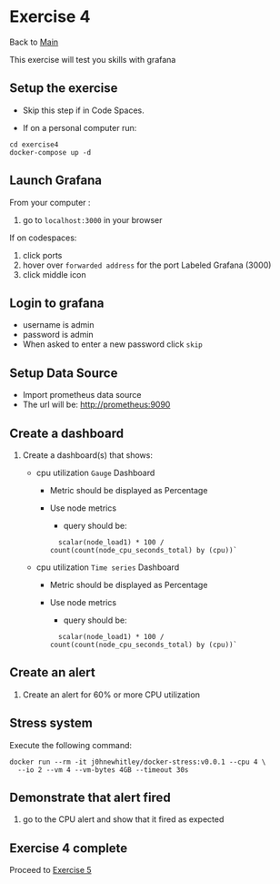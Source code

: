 # Exercise 4

Back to [Main](../README.md)

This exercise will test you skills with grafana

## Setup the exercise

- Skip this step if in Code Spaces.

- If on a personal computer run:

```shell
cd exercise4
docker-compose up -d
```

## Launch Grafana

From your computer :

1. go to `localhost:3000` in your browser

If on codespaces:

1. click ports
1. hover over `forwarded address` for the port Labeled Grafana (3000)
1. click middle icon

## Login to grafana

- username is admin
- password is admin
- When asked to enter a new password click `skip`

## Setup Data Source

- Import prometheus data source
- The url will be: <http://prometheus:9090>

## Create a dashboard

1. Create a dashboard(s) that shows:
    - cpu utilization `Gauge` Dashboard
      - Metric should be displayed as Percentage
      - Use node metrics
        - query should be:

        ```shell
          scalar(node_load1) * 100 / count(count(node_cpu_seconds_total) by (cpu))`
        ```

    - cpu utilization `Time series` Dashboard
      - Metric should be displayed as Percentage
      - Use node metrics
        - query should be:

        ```shell
          scalar(node_load1) * 100 / count(count(node_cpu_seconds_total) by (cpu))`
        ```

## Create an alert

1. Create an alert for 60% or more CPU utilization

## Stress system

Execute the following command:

```shell
docker run --rm -it j0hnewhitley/docker-stress:v0.0.1 --cpu 4 \
  --io 2 --vm 4 --vm-bytes 4GB --timeout 30s

```

## Demonstrate that alert fired

1. go to the CPU alert and show that it fired as expected

## Exercise 4 complete

Proceed to [Exercise 5](../exercise5/README.md)

